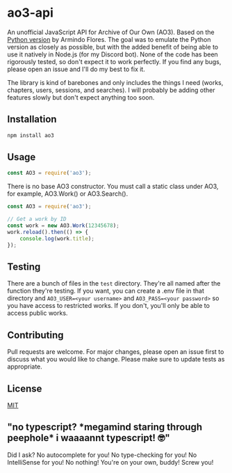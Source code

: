 # ao3-api
An unofficial JavaScript API for Archive of Our Own (AO3). Based on the [Python version](https://github.com/ArmindoFlores/ao3_api) by Armindo Flores.
The goal was to emulate the Python version as closely as possible, but with the added benefit of being able to use it natively in Node.js (for my Discord bot).
None of the code has been rigorously tested, so don't expect it to work perfectly. If you find any bugs, please open an issue and I'll do my best to fix it.

The library is kind of barebones and only includes the things I need (works, chapters, users, sessions, and searches).
I will probably be adding other features slowly but don't expect anything too soon.

## Installation
```bash
npm install ao3
```

## Usage
```js
const AO3 = require('ao3');
```
There is no base AO3 constructor. You must call a static class under AO3, for example, AO3.Work() or AO3.Search().
```js
const AO3 = require('ao3');

// Get a work by ID
const work = new AO3.Work(12345678);
work.reload().then(() => {
    console.log(work.title);
});
```

## Testing
There are a bunch of files in the `test` directory. They're all named after the function they're testing. 
If you want, you can create a .env file in that directory and `AO3_USER=<your username>` and `AO3_PASS=<your password>` 
so you have access to restricted works. If you don't, you'll only be able to access public works.

## Contributing
Pull requests are welcome. For major changes, please open an issue first to discuss what you would like to change. Please make sure to update tests as appropriate.

## License
[MIT](https://choosealicense.com/licenses/mit/)

## "no typescript? \*megamind staring through peephole* i waaaannt typescript! 🤓"
Did I ask? No autocomplete for you! No type-checking for you! No IntelliSense for you! No nothing! You're on your own, buddy! Screw you!